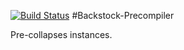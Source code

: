 [![Build Status](https://travis-ci.org/BenVlodgi/Backstock-Precompiler.svg)](https://travis-ci.org/BenVlodgi/Backstock-Precompiler)
#Backstock-Precompiler

Pre-collapses instances.
